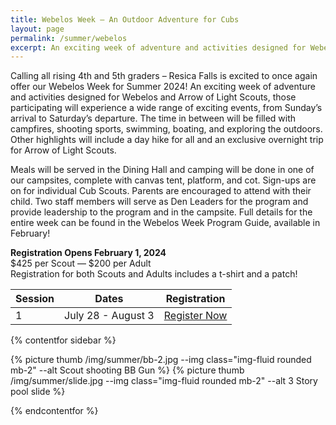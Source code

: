 ```yaml
---
title: Webelos Week – An Outdoor Adventure for Cubs
layout: page
permalink: /summer/webelos
excerpt: An exciting week of adventure and activities designed for Webelos and Arrow of Light Scouts, those participating will experience a wide range of exciting events, from Sunday’s arrival to Saturday’s departure.
---
```


Calling all rising 4th and 5th graders – Resica Falls is excited to once again offer our Webelos Week for Summer 2024! An exciting week of adventure and activities designed for Webelos and Arrow of Light Scouts, those participating will experience a wide range of exciting events, from Sunday’s arrival to Saturday’s departure. The time in between will be filled with campfires, shooting sports, swimming, boating, and exploring the outdoors. Other highlights will include a day hike for all and an exclusive overnight trip for Arrow of Light Scouts. 

<!-- All these activities are centered around the theme of **Expedition Resica**, a mysterious escape into the depths of the jungle!  -->

Meals will be served in the Dining Hall and camping will be done in one of our campsites, complete with canvas tent, platform, and cot. Sign-ups are on for individual Cub Scouts. Parents are encouraged to attend with their child. Two staff members will serve as Den Leaders for the program and provide leadership to the program and in the campsite. Full details for the entire week can be found in the Webelos Week Program Guide, available in February!

<!-- 
<div class="text-center">
    <a class="btn btn-primary" href="/files/summer/2022-ResicaWebelosGuide.pdf">Download Webelos Week Program Guide</a>
</div> -->

<!-- 
**Examples of Webelos & Arrow of Light Scout Adventures Offered**

- Aquanaut (some requirements)
- Art Explosion
- Cast Iron
- Castaway
- Into the Woods
- Outdoor Adventurer (5th Grade/Arrow of Light Scouts Only)
- Sports
- Webelos Walkabout (4th Grade/Webelos Only)
- Yo-Yo -->

<div class="col alert alert-primary text-center">
  <!-- Registration Opens: March 23, 2023<br> -->
  <strong>Registration Opens February 1, 2024</strong><br>
  $425 per Scout &mdash; $200 per Adult<br>
  Registration for both Scouts and Adults includes a t-shirt and a patch!
</div>

<table class="table text-center table-sessions">
    <thead class="thead-inverse">
        <tr>
            <th class="text-center">Session</th>
            <th class="text-center">Dates</th>
            <th class="text-center">Registration</th>
        </tr>
    </thead>
    <tbody>
        <tr>
            <td>1</td>
            <td>July 28 - August 3</td>
            <td><a class="btn btn-primary" href="https://scoutingevent.com/525-80830">Register Now</a></td>
        </tr>
    </tbody>
</table>

{% contentfor sidebar %}

{% picture thumb /img/summer/bb-2.jpg --img class="img-fluid rounded mb-2" --alt Scout shooting BB Gun %}
{% picture thumb /img/summer/slide.jpg --img class="img-fluid rounded mb-2" --alt 3 Story pool slide %}
<!-- {% picture thumb /img/summer/campfire.jpg --img class="img-fluid rounded mb-2" --alt Scouts proudly building campfire %} -->

{% endcontentfor %}

